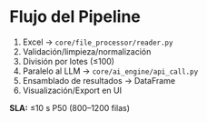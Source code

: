 # Flujo del Pipeline

1) Excel → `core/file_processor/reader.py`
2) Validación/limpieza/normalización
3) División por lotes (≤100)
4) Paralelo al LLM → `core/ai_engine/api_call.py`
5) Ensamblado de resultados → DataFrame
6) Visualización/Export en UI

**SLA:** ≤10 s P50 (800–1200 filas)
